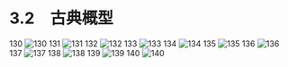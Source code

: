 # 3.2　古典概型

130
![130](../../book/人教版高中数学A版必修3/人教版高中数学A版必修3_130.png)
131
![131](../../book/人教版高中数学A版必修3/人教版高中数学A版必修3_131.png)
132
![132](../../book/人教版高中数学A版必修3/人教版高中数学A版必修3_132.png)
133
![133](../../book/人教版高中数学A版必修3/人教版高中数学A版必修3_133.png)
134
![134](../../book/人教版高中数学A版必修3/人教版高中数学A版必修3_134.png)
135
![135](../../book/人教版高中数学A版必修3/人教版高中数学A版必修3_135.png)
136
![136](../../book/人教版高中数学A版必修3/人教版高中数学A版必修3_136.png)
137
![137](../../book/人教版高中数学A版必修3/人教版高中数学A版必修3_137.png)
138
![138](../../book/人教版高中数学A版必修3/人教版高中数学A版必修3_138.png)
139
![139](../../book/人教版高中数学A版必修3/人教版高中数学A版必修3_139.png)
140
![140](../../book/人教版高中数学A版必修3/人教版高中数学A版必修3_140.png)
